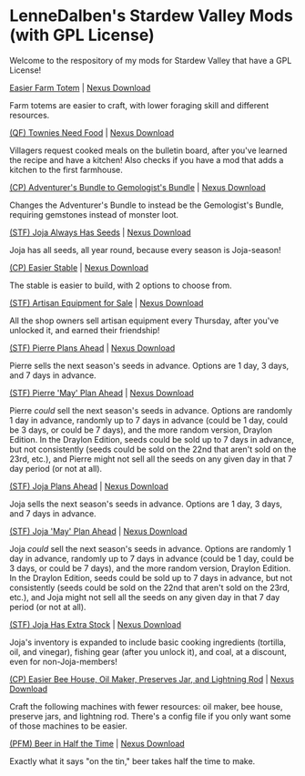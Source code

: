 # LenneDalben's Stardew Valley Mods (with GPL License)
Welcome to the respository of my mods for Stardew Valley that have a GPL License!

<a href="https://github.com/LenneDalben/StardewValleyModsGPL/tree/main/%5BCP%5D%20Easier%20Farm%20Totem">Easier Farm Totem</a> | <a href="https://www.nexusmods.com/stardewvalley/mods/7601">Nexus Download</a>

 Farm totems are easier to craft, with lower foraging skill and different resources.

<a href="https://github.com/LenneDalben/StardewValleyModsGPL/blob/main/Townies%20Need%20Food!">(QF) Townies Need Food</a> | <a href="https://www.nexusmods.com/stardewvalley/mods/6534">Nexus Download</a>

Villagers request cooked meals on the bulletin board, after you've learned the recipe and have a kitchen! Also checks if you have a mod that adds a kitchen to the first farmhouse.

<a href="https://github.com/LenneDalben/StardewValleyMods/tree/master/%5BCP%5D%20Adventurer's%20Bundle%20to%20Gemologist's%20Bundle">(CP) Adventurer's Bundle to Gemologist's Bundle</a> | <a href="https://www.nexusmods.com/stardewvalley/mods/6651">Nexus Download</a>

Changes the Adventurer's Bundle to instead be the Gemologist's Bundle, requiring gemstones instead of monster loot.

<a href="https://github.com/LenneDalben/StardewValleyMods/tree/master/Joja%20Always%20Has%20Seeds">(STF) Joja Always Has Seeds</a> | <a href="https://www.nexusmods.com/stardewvalley/mods/6560">Nexus Download</a>

Joja has all seeds, all year round, because every season is Joja-season!

<a href="https://github.com/LenneDalben/StardewValleyMods/tree/master/%5BCP%5D%20Easier%20Stable#cp-easier-stable">(CP) Easier Stable</a> | <a href="https://www.nexusmods.com/stardewvalley/mods/6482">Nexus Download</a>

The stable is easier to build, with 2 options to choose from.

<a href="https://github.com/LenneDalben/StardewValleyMods/blob/master/Artisan%20Equipment%20for%20Sale/README.md#stf-artisan-equipment-for-sale">(STF) Artisan Equipment for Sale</a> | <a href="https://www.nexusmods.com/stardewvalley/mods/6354">Nexus Download</a>

All the shop owners sell artisan equipment every Thursday, after you've unlocked it, and earned their friendship!


<a href="https://github.com/LenneDalben/StardewValleyMods/tree/master/Pierre%20Plans%20Ahead%20-%20All#stf-pierre-plans-ahead">(STF) Pierre Plans Ahead</a> | <a href="https://www.nexusmods.com/stardewvalley/mods/6272">Nexus Download</a>

Pierre sells the next season's seeds in advance. Options are 1 day, 3 days, and 7 days in advance.


<a href="https://github.com/LenneDalben/StardewValleyMods/tree/master/Pierre%20'May'%20Plan%20Ahead%20-%20All#stf-pierre-may-plan-ahead">(STF) Pierre 'May' Plan Ahead</a> | <a href="https://www.nexusmods.com/stardewvalley/mods/6272">Nexus Download</a>

Pierre *could* sell the next season's seeds in advance. Options are randomly 1 day in advance, randomly up to 7 days in advance (could be 1 day, could be 3 days, or could be 7 days), and the more random version, Draylon Edition. In the Draylon Edition, seeds could be sold up to 7 days in advance, but not consistently (seeds could be sold on the 22nd that aren't sold on the 23rd, etc.), and Pierre might not sell all the seeds on any given day in that 7 day period (or not at all).


<a href="https://github.com/LenneDalben/StardewValleyMods/tree/master/Joja%20Plans%20Ahead%20-%20All#stf-joja-plans-ahead">(STF) Joja Plans Ahead</a> | <a href="https://www.nexusmods.com/stardewvalley/mods/6273">Nexus Download</a>

Joja sells the next season's seeds in advance. Options are 1 day, 3 days, and 7 days in advance.


<a href="https://github.com/LenneDalben/StardewValleyMods/tree/master/Joja%20'May'%20Plan%20Ahead%20-%20All#stf-joja-may-plan-ahead">(STF) Joja 'May' Plan Ahead</a> | <a href="https://www.nexusmods.com/stardewvalley/mods/6273">Nexus Download</a>

Joja *could* sell the next season's seeds in advance. Options are randomly 1 day in advance, randomly up to 7 days in advance (could be 1 day, could be 3 days, or could be 7 days), and the more random version, Draylon Edition. In the Draylon Edition, seeds could be sold up to 7 days in advance, but not consistently (seeds could be sold on the 22nd that aren't sold on the 23rd, etc.), and Joja might not sell all the seeds on any given day in that 7 day period (or not at all).


<a href="https://github.com/LenneDalben/StardewValleyMods/blob/master/JojaMart%20Has%20Extra%20Stock/README.md#stf-jojamart-has-extra-stockd">(STF) Joja Has Extra Stock</a> | <a href="https://www.nexusmods.com/stardewvalley/mods/6371">Nexus Download</a>

Joja's inventory is expanded to include basic cooking ingredients (tortilla, oil, and vinegar), fishing gear (after you unlock it), and coal, at a discount, even for non-Joja-members!


<a href="https://github.com/LenneDalben/StardewValleyMods/tree/master/%5BCP%5D%20Easier%20Bee%20House%2C%20Oil%20Maker%2C%20Preserves%20Jar%2C%20and%20Lightning%20Rod#cp-easier-bee-house-oil-maker-preserves-jar-and-lightning-rod">(CP) Easier Bee House, Oil Maker, Preserves Jar, and Lightning Rod</a> | <a href="https://www.nexusmods.com/stardewvalley/mods/6007">Nexus Download</a>

Craft the following machines with fewer resources: oil maker, bee house, preserve jars, and lightning rod. There's a config file if you only want some of those machines to be easier.


<a href="https://github.com/LenneDalben/StardewValleyMods/tree/master/%5BPFM%5D%20Beer%20in%20Half%20the%20Time#pfm-beer-in-half-the-time">(PFM) Beer in Half the Time</a> | <a href="https://www.nexusmods.com/stardewvalley/mods/6006">Nexus Download</a>

Exactly what it says "on the tin," beer takes half the time to make.
